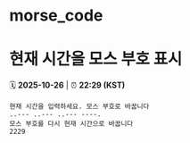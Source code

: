 # morse_code
# 현재 시간을 모스 부호 표시
<!-- MORSE_TIME_START -->
🗓️ **2025-10-26** | ⏰ **22:29 (KST)**

```
현재 시간을 입력하세요. 모스 부호로 바꿉니다
..--- ..--- ..--- ----.
모스 부호를 다시 현재 시간으로 바꿉니다
2229
```
<!-- MORSE_TIME_END -->

